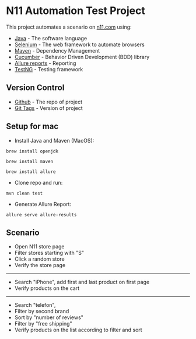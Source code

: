 # N11 Automation Test Project

This project automates a scenario on [n11.com](https://www.n11.com/magazalar) using:

* [Java](https://www.oracle.com/java/technologies/downloads/) - The software language
* [Selenium](http://www.seleniumhq.org/) - The web framework to automate browsers
* [Maven](https://maven.apache.org/) - Dependency Management
* [Cucumber](https://cucumber.io/) - Behavior Driven Development (BDD) library
* [Allure reports](http://allure.qatools.ru/) - Reporting
* [TestNG](https://testng.org) - Testing framework

## Version Control 
* [Github](https://github.com/AbdulmuttalipKarakus1/n11-web-automation) - The repo of project
* [Git Tags](https://github.com/AbdulmuttalipKarakus1/n11-web-automation/tags) - Version of project

## Setup for mac

* Install Java and Maven (MacOS):
~~~~
brew install openjdk
~~~~

~~~~
brew install maven
~~~~

~~~~
brew install allure
~~~~

* Clone repo and run:

~~~~
mvn clean test
~~~~
   

* Generate Allure Report:

~~~~
allure serve allure-results
~~~~
   


## Scenario

- Open N11 store page
- Filter stores starting with "S"
- Click a random store
- Verify the store page
---
- Search "iPhone", add first and last product on first page
- Verify products on the cart
---
- Search "telefon", 
- Filter by second brand
- Sort by "number of reviews"
- Filter by "free shipping"
- Verify products on the list according to filter and sort
